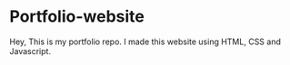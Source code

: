 # Portfolio-website
Hey,
This is my portfolio repo. I made this website using HTML, CSS and Javascript.
